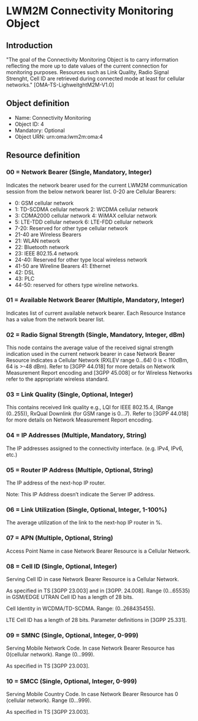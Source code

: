 # LWM2M Connectivity Monitoring Object

## Introduction

"The goal of the Connectivity Monitoring Object is to carry information reflecting the more up to date values of the current connection for monitoring purposes. Resources such as Link Quality, Radio Signal Strenght, Cell ID are retrieved during connected mode at least for cellular networks." [OMA-TS-LighweitghtM2M-V1.0]

## Object definition

* Name: Connectivity Monitoring
* Object ID: 4
* Mandatory: Optional
* Object URN: urn:oma:lwm2m:oma:4

## Resource definition

### 00 = Network Bearer (Single, Mandatory, Integer)

Indicates the network bearer used for the current LWM2M communication session from the below network bearer list.
0-20 are Cellular Bearers:
  * 0: GSM cellular network
  * 1: TD-SCDMA cellular network 2: WCDMA cellular network
  * 3: CDMA2000 cellular network 4: WiMAX cellular network
  * 5: LTE-TDD cellular network
  6: LTE-FDD cellular network
  * 7-20: Reserved for other type cellular network
  * 21-40 are Wireless Bearers
  * 21: WLAN network
  * 22: Bluetooth network
  * 23: IEEE 802.15.4 network
  * 24-40: Reserved for other type local wireless network
  * 41-50 are Wireline Bearers 41: Ethernet
  * 42: DSL
  * 43: PLC
  * 44-50: reserved for others type wireline networks.

### 01 = Available Network Bearer (Multiple, Mandatory, Integer)

Indicates list of current available network bearer. Each Resource Instance has a value from the network bearer list.

### 02 = Radio Signal Strength (Single, Mandatory, Integer, dBm)

This node contains the average value of the received signal strength indication used in the current network bearer in case Network Bearer Resource indicates a Cellular Network (RXLEV range 0...64) 0 is < 110dBm, 64 is >-48 dBm).
Refer to [3GPP 44.018] for more details on Network Measurement Report encoding and [3GPP 45.008] or for Wireless Networks refer to the appropriate wireless standard.

### 03 = Link Quality (Single, Optional, Integer)

This contains received link quality e.g., LQI for IEEE 802.15.4, (Range (0..255)), RxQual Downlink (for GSM range is 0...7).
Refer to [3GPP 44.018] for more details on Network Measurement Report encoding.

### 04 = IP Addresses (Multiple, Mandatory, String)

The IP addresses assigned to the connectivity interface. (e.g. IPv4, IPv6, etc.)

### 05 = Router IP Address (Multiple, Optional, String)

The IP address of the next-hop IP router.

Note: This IP Address doesn’t indicate the Server IP address.

### 06 = Link Utilization (Single, Optional, Integer, 1-100%)

The average utilization of the link to the next-hop IP router in %.

### 07 = APN (Multiple, Optional, String)

Access Point Name in case Network Bearer Resource is a Cellular Network.

### 08 = Cell ID (Single, Optional, Integer)

Serving Cell ID in case Network Bearer Resource is a Cellular Network.

As specified in TS [3GPP 23.003] and in [3GPP. 24.008]. Range (0...65535) in GSM/EDGE
UTRAN Cell ID has a length of 28 bits.

Cell Identity in WCDMA/TD-SCDMA. Range: (0..268435455).

LTE Cell ID has a length of 28 bits. Parameter definitions in [3GPP 25.331].

### 09 = SMNC (Single, Optional, Integer, 0-999)

Serving Mobile Network Code. In case Network Bearer Resource has 0(cellular network). Range (0...999).

As specified in TS [3GPP 23.003].

### 10 = SMCC (Single, Optional, Integer, 0-999)

Serving Mobile Country Code. In case Network Bearer Resource has 0 (cellular network). Range (0...999).

As specified in TS [3GPP 23.003].

